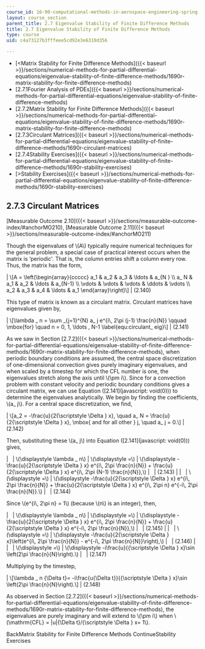 ```yaml
---
course_id: 16-90-computational-methods-in-aerospace-engineering-spring-2014
layout: course_section
parent_title: 2.7 Eigenvalue Stability of Finite Difference Methods
title: 2.7 Eigenvalue Stability of Finite Difference Methods
type: course
uid: c4a73127b3fffeee5cd92e3e6319d356

---
```


*   [<Matrix Stability for Finite Difference Methods]({{< baseurl >}}/sections/numerical-methods-for-partial-differential-equations/eigenvalue-stability-of-finite-difference-methods/1690r-matrix-stability-for-finite-difference-methods)
*   [2.7.1Fourier Analysis of PDEs]({{< baseurl >}}/sections/numerical-methods-for-partial-differential-equations/eigenvalue-stability-of-finite-difference-methods)
*   [2.7.2Matrix Stability for Finite Difference Methods]({{< baseurl >}}/sections/numerical-methods-for-partial-differential-equations/eigenvalue-stability-of-finite-difference-methods/1690r-matrix-stability-for-finite-difference-methods)
*   [2.7.3Circulant Matrices]({{< baseurl >}}/sections/numerical-methods-for-partial-differential-equations/eigenvalue-stability-of-finite-difference-methods/1690r-circulant-matrices)
*   [2.7.4Stability Exercises]({{< baseurl >}}/sections/numerical-methods-for-partial-differential-equations/eigenvalue-stability-of-finite-difference-methods/1690r-stability-exercises)
*   [\>Stability Exercises]({{< baseurl >}}/sections/numerical-methods-for-partial-differential-equations/eigenvalue-stability-of-finite-difference-methods/1690r-stability-exercises)

2.7.3 Circulant Matrices
------------------------

[Measurable Outcome 2.10]({{< baseurl >}}/sections/measurable-outcome-index/#anchorMO210), [Measurable Outcome 2.11]({{< baseurl >}}/sections/measurable-outcome-index/#anchorMO211)

Though the eigenvalues of \\(A\\) typically require numerical techniques for the general problem, a special case of practical interest occurs when the matrix is ‘periodic'. That is, the column entries shift a column every row. Thus, the matrix has the form,

| \\\[A = \\left(\\begin{array}{ccccc} a\_1 & a\_2 & a\_3 & \\ldots & a\_{N } \\\\ a\_ N & a\_1 & a\_2 & \\ldots & a\_{N-1} \\\\ \\vdots & \\vdots & \\vdots & \\ddots & \\vdots \\\\ a\_2 & a\_3 & a\_4 & \\ldots & a\_1 \\end{array}\\right)\\\] | (2.140) 

This type of matrix is known as a circulant matrix. Circulant matrices have eigenvalues given by,

| \\\[\\lambda \_ n = \\sum \_{j=1}^{N} a\_ j e^{i\\, 2\\pi (j-1) \\frac{n}{N}} \\qquad \\mbox{for} \\quad n = 0, 1, \\ldots , N-1 \\label{equ:circulant\_ eig}\\\] | (2.141) 

As we saw in Section [2.7.2]({{< baseurl >}}/sections/numerical-methods-for-partial-differential-equations/eigenvalue-stability-of-finite-difference-methods/1690r-matrix-stability-for-finite-difference-methods), when periodic boundary conditions are assumed, the central space discretization of one-dimensional convection gives purely imaginary eigenvalues, and when scaled by a timestep for which the CFL number is one, the eigenvalues stretch along the axis until \\(\\pm i\\). Since for a convection problem with constant velocity and periodic boundary conditions gives a circulant matrix, we can use Equation ([2.141](javascript: void(0))) to determine the eigenvalues analytically. We begin by finding the coefficients, \\(a\_ j\\). For a central space discretization, we find,

| \\\[a\_2 = -\\frac{u}{2{\\scriptstyle \\Delta } x}, \\quad a\_ N = \\frac{u}{2{\\scriptstyle \\Delta } x}, \\mbox{ and for all other } j, \\quad a\_ j = 0.\\\] | (2.142) 

Then, substituting these \\(a\_ j\\) into Equation ([2.141](javascript: void(0))) gives,

| &nbsp; | \\(\\displaystyle \\lambda \_ n\\) | \\(\\displaystyle =\\) | \\(\\displaystyle -\\frac{u}{2{\\scriptstyle \\Delta } x} e^{i\\, 2\\pi \\frac{n}{N}} + \\frac{u}{2{\\scriptstyle \\Delta } x} e^{i\\, 2\\pi (N-1) \\frac{n}{N}},\\) | &nbsp; | (2.143) |
| &nbsp; | \\(\\displaystyle =\\) | \\(\\displaystyle -\\frac{u}{2{\\scriptstyle \\Delta } x} e^{i\\, 2\\pi \\frac{n}{N}} + \\frac{u}{2{\\scriptstyle \\Delta } x} e^{i\\, 2\\pi n} e^{-i\\, 2\\pi \\frac{n}{N}}.\\) | &nbsp; | (2.144) 

Since \\(e^{i\\, 2\\pi n} = 1\\) (because \\(n\\) is an integer), then,

| &nbsp; | \\(\\displaystyle \\lambda \_ n\\) | \\(\\displaystyle =\\) | \\(\\displaystyle -\\frac{u}{2{\\scriptstyle \\Delta } x} e^{i\\, 2\\pi \\frac{n}{N}} + \\frac{u}{2{\\scriptstyle \\Delta } x} e^{-i\\, 2\\pi \\frac{n}{N}},\\) | &nbsp; | (2.145) |
| &nbsp; | \\(\\displaystyle =\\) | \\(\\displaystyle -\\frac{u}{2{\\scriptstyle \\Delta } x}\\left(e^{i\\, 2\\pi \\frac{n}{N}} - e^{-i\\, 2\\pi \\frac{n}{N}}\\right),\\) | &nbsp; | (2.146) |
| &nbsp; | \\(\\displaystyle =\\) | \\(\\displaystyle -i\\frac{u}{{\\scriptstyle \\Delta } x}\\sin \\left(2\\pi \\frac{n}{N}\\right).\\) | &nbsp; | (2.147) 

Multiplying by the timestep,

| \\\[\\lambda \_ n {\\Delta t}= -i\\frac{u{\\Delta t}}{{\\scriptstyle \\Delta } x}\\sin \\left(2\\pi \\frac{n}{N}\\right).\\\] | (2.148) 

As observed in Section [2.7.2]({{< baseurl >}}/sections/numerical-methods-for-partial-differential-equations/eigenvalue-stability-of-finite-difference-methods/1690r-matrix-stability-for-finite-difference-methods), the eigenvalues are purely imaginary and will extend to \\(\\pm i\\) when \\(\\mathrm{CFL} = |u|{\\Delta t}/{\\scriptstyle \\Delta } x= 1\\).

BackMatrix Stability for Finite Difference Methods ContinueStability Exercises